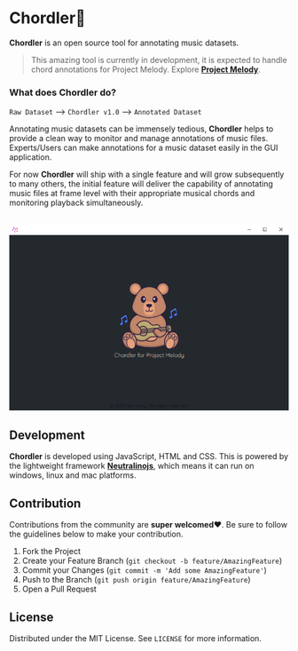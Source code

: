 # Chordler🎵

**Chordler** is an open source tool for annotating music datasets.
>   This amazing tool is currently in development, it is expected to handle chord annotations for Project Melody.
>   Explore [**Project Melody**](https://github.com/Tolu1).

### What does Chordler do?

`Raw Dataset` ⟶ `Chordler v1.0` ⟶ `Annotated Dataset`

Annotating music datasets can be immensely tedious, **Chordler** helps to provide a clean way to monitor and manage annotations of music files. Experts/Users can make annotations for a music dataset easily in the GUI application. 

For now **Chordler** will ship with a single feature and will grow subsequently to many others, the initial feature will deliver the capability of annotating music files at frame level with their appropriate musical chords and monitoring playback simultaneously.

<p align="center">
  <br>
  <img src="https://github.com/Tolu1/chordler/blob/main/resources/images/app.png" alt="Chordler App">
</p>

## Development

**Chordler** is developed using JavaScript, HTML and CSS. This is powered by the lightweight framework [**Neutralinojs**](https://github.com/neutralinojs/neutralinojs), which means it can run on  windows, linux and mac platforms.

## Contribution

Contributions from the community are **super welcomed**❤️. Be sure to follow the guidelines below to make your contribution.

1. Fork the Project
2. Create your Feature Branch (`git checkout -b feature/AmazingFeature`)
3. Commit your Changes (`git commit -m 'Add some AmazingFeature'`)
4. Push to the Branch (`git push origin feature/AmazingFeature`)
5. Open a Pull Request 

## License

Distributed under the MIT License. See `LICENSE` for more information.
